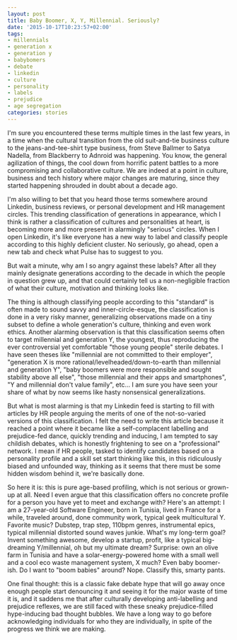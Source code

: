 ```yaml
---
layout: post
title: Baby Boomer, X, Y, Millennial. Seriously?
date: '2015-10-17T10:23:57+02:00'
tags:
- millennials
- generation x
- generation y
- babybomers
- debate
- linkedin
- culture
- personality
- labels
- prejudice
- age segregation
categories: stories
---
```

I'm sure you encountered these terms multiple times in the last few years, in a time when the cultural transition from the old suit-and-tie business culture to the jeans-and-tee-shirt type business, from Steve Ballmer to Satya Nadella, from Blackberry to Adnroid was happening. You know, the general agilization of things, the cool down from horrific patent battles to a more compromising and collaborative culture. We are indeed at a point in culture, business and tech history where major changes are maturing, since they started happening shrouded in doubt about a decade ago.

I'm also willing to bet that you heard those terms somewhere around Linkedin, business reviews, or personal development and HR management circles. This trending classification of generations in appearance, which I think is rather a classification of cultures and personalities at heart, is becoming more and more present in alarmingly "serious" circles. When I open Linkedin, it's like everyone has a new way to label and classify people according to this highly deficient cluster. No seriously, go ahead, open a new tab and check what Pulse has to suggest to you.

But wait a minute, why am I so angry against these labels? After all they mainly designate generations according to the decade in which the people in question grew up, and that could certainly tell us a non-negligible fraction of what their culture, motivation and thinking looks like.

The thing is although classifying people according to this "standard" is often made to sound savvy and inner-circle-esque, the classification is done in a very risky manner, generalizing observations made on a tiny subset to define a whole generation's culture, thinking and even work ethics. Another alarming observation is that this classification seems often to target millennial and generation Y, the youngest, thus reproducing the ever controversial yet comfortable "those young people" sterile debates. I have seen theses like "millennial are not committed to their employer", "generation X is more rational/levelheaded/down-to-earth than millennial and generation Y", "baby boomers were more responsible and sought stability above all else", "those millennial and their apps and smartphones", "Y and millennial don't value family", etc… I am sure you have seen your share of what by now seems like hasty nonsensical generalizations.

But what is most alarming is that my Linkedin feed is starting to fill with articles by HR people arguing the merits of one of the not-so-varied versions of this classification. I felt the need to write this article because it reached a point where it became like a self-complacent labelling and prejudice-fed dance, quickly trending and inducing, I am tempted to say childish debates, which is honestly frightening to see on a "professional" network. I mean if HR people, tasked to identify candidates based on a personality profile and a skill set start thinking like this, in this ridiculously biased and unfounded way, thinking as it seems that there must be some hidden wisdom behind it, we're basically done.

So here it is: this is pure age-based profiling, which is not serious or grown-up at all. Need I even argue that this classification offers no concrete profile for a person you have yet to meet and exchange with? Here's an attempt: I am a 27-year-old Software Engineer, born in Tunisia, lived in France for a while, traveled around, done community work, typical geek multicultural Y. Favorite music? Dubstep, trap step, 110bpm genres, instrumental epics, typical millennial distorted sound waves junkie. What's my long-term goal? Invent something awesome, develop a startup, profit, like a typical big-dreaming Y/millennial, oh but my ultimate dream? Surprise: own an olive farm in Tunisia and have a solar-energy-powered home with a small well and a cool eco waste management system, X much? Even baby boomer-ish. Do I want to "boom babies" around? Nope. Classify this, smarty pants.

One final thought: this is a classic fake debate hype that will go away once enough people start denouncing it and seeing it for the major waste of time it is, and it saddens me that after culturally developing anti-labelling and prejudice reflexes, we are still faced with these sneaky prejudice-filled hype-inducing bad thought bubbles. We have a long way to go before acknowledging individuals for who they are individually, in spite of the progress we think we are making.